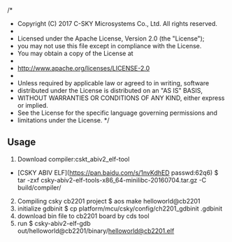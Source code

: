 /*
 * Copyright (C) 2017 C-SKY Microsystems Co., Ltd. All rights reserved.
 *
 * Licensed under the Apache License, Version 2.0 (the "License");
 * you may not use this file except in compliance with the License.
 * You may obtain a copy of the License at
 *
 *   http://www.apache.org/licenses/LICENSE-2.0
 *
 * Unless required by applicable law or agreed to in writing, software
 * distributed under the License is distributed on an "AS IS" BASIS,
 * WITHOUT WARRANTIES OR CONDITIONS OF ANY KIND, either express or implied.
 * See the License for the specific language governing permissions and
 * limitations under the License.
 */

## Usage 
1. Download compiler:cskt_abiv2_elf-tool
* [CSKY ABIV ELF](https://pan.baidu.com/s/1nvKdhED passwd:62q6)
   $ tar -zxf csky-abiv2-elf-tools-x86_64-minilibc-20160704.tar.gz -C build/compiler/
2. Compiling csky cb2201 project
   $ aos make helloworld@cb2201
3. initialize gdbinit
   $ cp platform/mcu/csky/config/ch2201_gdbinit .gdbinit
4. download bin file to cb2201 board by cds tool
5. run
   $ csky-abiv2-elf-gdb out/helloworld@cb2201/binary/helloworld@cb2201.elf

